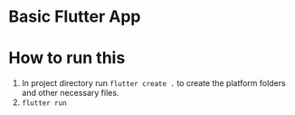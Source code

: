 # Basic Flutter App

# How to run this
1. In project directory run `flutter create .` to create the platform folders and other necessary files.
2. `flutter run`